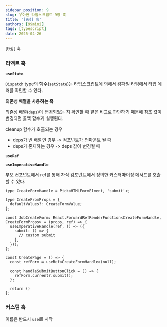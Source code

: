 ```yaml
---
sidebar_position: 9
slug: 우아한-타입스크립트-9장-훅
title: '[9장] 훅'
authors: [99mini]
tags: [typescript]
date: 2025-04-26
---
```


[9장] 훅

<!-- truncate -->

### 리액트 훅

**`useState`**

`Dispatch` type의 함수(`setState`)는 타입스크립트에 의해서 컴파일 타임에서 타입 에러를 확인할 수 있다.

**의존성 배열을 사용하는 훅**

의존성 배열(`deps`)이 변경되었는 지 확인할 때 얕은 비교로 판단하기 때문에 참조 값이 변경되면 콜백 함수가 실행된다.

cleanup 함수가 호출되는 경우

- deps가 빈 배열인 경우 -> 컴포넌트가 언마운트 될 때
- deps가 존재하는 경우 -> deps 값이 변경될 때

**`useRef`**

**`useImperativeHandle`**

부모 컨포넌트에서 ref를 통해 자식 컴포넌트에서 정의한 커스터마이징 메서드를 호출할 수 있다.

```tsx
type CreateFormHandle = Pick<HTMLFormElment, 'submit'>;

type CreateFromProps = {
  defaultValues?: CreateFormValue;
};

const JobCreateForm: React.ForwardRefRenderFunction<CreateFormHandle, CreateFormProps> = (props, ref) => {
  useImperativeHandle(ref, () => ({
    submit: () => {
      // custom submit
    },
  }));
};
```

```tsx
const CreatePage = () => {
  const refForm = useRef<CreateFormHandle>(null);

  const handleSubmitButtonClick = () => {
    refForm.current?.submit();
  };

  return ()
};
```

### 커스텀 훅

이름은 반드시 `use`로 시작
